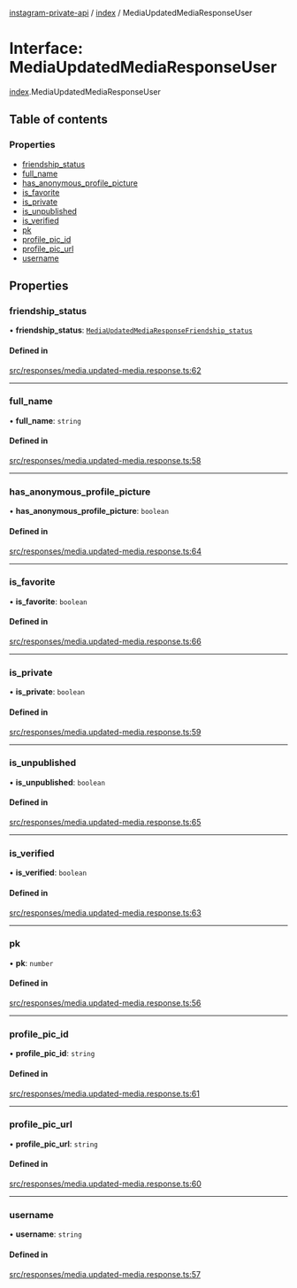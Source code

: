 [instagram-private-api](../../README.md) / [index](../../modules/index.md) / MediaUpdatedMediaResponseUser

# Interface: MediaUpdatedMediaResponseUser

[index](../../modules/index.md).MediaUpdatedMediaResponseUser

## Table of contents

### Properties

- [friendship\_status](MediaUpdatedMediaResponseUser.md#friendship_status)
- [full\_name](MediaUpdatedMediaResponseUser.md#full_name)
- [has\_anonymous\_profile\_picture](MediaUpdatedMediaResponseUser.md#has_anonymous_profile_picture)
- [is\_favorite](MediaUpdatedMediaResponseUser.md#is_favorite)
- [is\_private](MediaUpdatedMediaResponseUser.md#is_private)
- [is\_unpublished](MediaUpdatedMediaResponseUser.md#is_unpublished)
- [is\_verified](MediaUpdatedMediaResponseUser.md#is_verified)
- [pk](MediaUpdatedMediaResponseUser.md#pk)
- [profile\_pic\_id](MediaUpdatedMediaResponseUser.md#profile_pic_id)
- [profile\_pic\_url](MediaUpdatedMediaResponseUser.md#profile_pic_url)
- [username](MediaUpdatedMediaResponseUser.md#username)

## Properties

### friendship\_status

• **friendship\_status**: [`MediaUpdatedMediaResponseFriendship_status`](MediaUpdatedMediaResponseFriendship_status.md)

#### Defined in

[src/responses/media.updated-media.response.ts:62](https://github.com/Nerixyz/instagram-private-api/blob/0e0721c/src/responses/media.updated-media.response.ts#L62)

___

### full\_name

• **full\_name**: `string`

#### Defined in

[src/responses/media.updated-media.response.ts:58](https://github.com/Nerixyz/instagram-private-api/blob/0e0721c/src/responses/media.updated-media.response.ts#L58)

___

### has\_anonymous\_profile\_picture

• **has\_anonymous\_profile\_picture**: `boolean`

#### Defined in

[src/responses/media.updated-media.response.ts:64](https://github.com/Nerixyz/instagram-private-api/blob/0e0721c/src/responses/media.updated-media.response.ts#L64)

___

### is\_favorite

• **is\_favorite**: `boolean`

#### Defined in

[src/responses/media.updated-media.response.ts:66](https://github.com/Nerixyz/instagram-private-api/blob/0e0721c/src/responses/media.updated-media.response.ts#L66)

___

### is\_private

• **is\_private**: `boolean`

#### Defined in

[src/responses/media.updated-media.response.ts:59](https://github.com/Nerixyz/instagram-private-api/blob/0e0721c/src/responses/media.updated-media.response.ts#L59)

___

### is\_unpublished

• **is\_unpublished**: `boolean`

#### Defined in

[src/responses/media.updated-media.response.ts:65](https://github.com/Nerixyz/instagram-private-api/blob/0e0721c/src/responses/media.updated-media.response.ts#L65)

___

### is\_verified

• **is\_verified**: `boolean`

#### Defined in

[src/responses/media.updated-media.response.ts:63](https://github.com/Nerixyz/instagram-private-api/blob/0e0721c/src/responses/media.updated-media.response.ts#L63)

___

### pk

• **pk**: `number`

#### Defined in

[src/responses/media.updated-media.response.ts:56](https://github.com/Nerixyz/instagram-private-api/blob/0e0721c/src/responses/media.updated-media.response.ts#L56)

___

### profile\_pic\_id

• **profile\_pic\_id**: `string`

#### Defined in

[src/responses/media.updated-media.response.ts:61](https://github.com/Nerixyz/instagram-private-api/blob/0e0721c/src/responses/media.updated-media.response.ts#L61)

___

### profile\_pic\_url

• **profile\_pic\_url**: `string`

#### Defined in

[src/responses/media.updated-media.response.ts:60](https://github.com/Nerixyz/instagram-private-api/blob/0e0721c/src/responses/media.updated-media.response.ts#L60)

___

### username

• **username**: `string`

#### Defined in

[src/responses/media.updated-media.response.ts:57](https://github.com/Nerixyz/instagram-private-api/blob/0e0721c/src/responses/media.updated-media.response.ts#L57)

